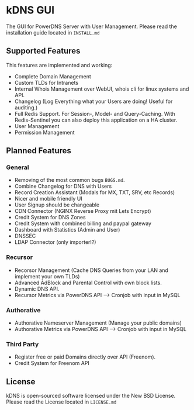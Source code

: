kDNS GUI
========

The GUI for PowerDNS Server with User Management. Please read the installation guide located in `INSTALL.md`

Supported Features
------------------

This features are implemented and working:

-	Complete Domain Management
-	Custom TLDs for Intranets
-	Internal Whois Management over WebUI, whois cli for linux systems and API.
-	Changelog (Log Everything what your Users are doing! Useful for auditing.)
-	Full Redis Support. For Session-, Model- and Query-Caching. With Redis-Sentinel you can also deploy this application on a HA cluster.
-	User Management
-	Permission Management

Planned Features
----------------

### General

-	Removing of the most common bugs `BUGS.md`.
-	Combine Changelog for DNS with Users
-	Record Creation Assistant (Modals for MX, TXT, SRV, etc Records)
-	Nicer and mobile friendly UI
-	User Signup should be changeable
-	CDN Connector (NGINX Reverse Proxy mit Lets Encrypt)
-	Credit System for DNS Zones
-	Credit System with combined billing and paypal gateway
-	Dashboard with Statistics (Admin and User)
-	DNSSEC
-	LDAP Connector (only importer!?)

### Recursor

-	Recorsor Management (Cache DNS Queries from your LAN and implement your own TLDs)
-	Advanced AdBlock and Parental Control with own block lists.
-	Dynamic DNS API.
-	Recursor Metrics via PowerDNS API --> Cronjob with input in MySQL

### Authorative

-	Authorative Nameserver Management (Manage your public domains)
-	Authorative Metrics via PowerDNS API --> Cronjob with input in MySQL

### Third Party

-	Register free or paid Domains directly over API (Freenom).
-	Credit System for Freenom API

License
-------

kDNS is open-sourced software licensed under the New BSD License. Please read the License located in `LICENSE.md`
